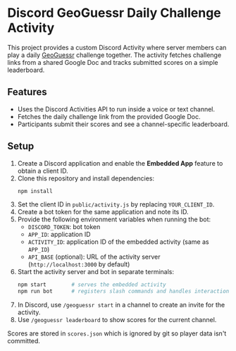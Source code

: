 # Discord GeoGuessr Daily Challenge Activity

This project provides a custom Discord Activity where server members can play a daily [GeoGuessr](https://www.geoguessr.com/) challenge together. The activity fetches challenge links from a shared Google Doc and tracks submitted scores on a simple leaderboard.

## Features
- Uses the Discord Activities API to run inside a voice or text channel.
- Fetches the daily challenge link from the provided Google Doc.
- Participants submit their scores and see a channel-specific leaderboard.

## Setup
1. Create a Discord application and enable the **Embedded App** feature to obtain a client ID.
2. Clone this repository and install dependencies:
   ```bash
   npm install
   ```
3. Set the client ID in `public/activity.js` by replacing `YOUR_CLIENT_ID`.
4. Create a bot token for the same application and note its ID.
5. Provide the following environment variables when running the bot:
   - `DISCORD_TOKEN`: bot token
   - `APP_ID`: application ID
   - `ACTIVITY_ID`: application ID of the embedded activity (same as `APP_ID`)
   - `API_BASE` (optional): URL of the activity server (`http://localhost:3000` by default)
6. Start the activity server and bot in separate terminals:
   ```bash
   npm start        # serves the embedded activity
   npm run bot      # registers slash commands and handles interactions
   ```
7. In Discord, use `/geoguessr start` in a channel to create an invite for the activity.
8. Use `/geoguessr leaderboard` to show scores for the current channel.

Scores are stored in `scores.json` which is ignored by git so player data isn't committed.
